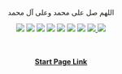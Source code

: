 <div id="header" align="center">
<p>اللهم صل على محمد وعلى آل محمد</p>
<img src="https://cdn.rawgit.com/sindresorhus/awesome/d7305f38d29fed78fa85652e3a63e154dd8e8829/media/badge.svg">
<img src="https://img.shields.io/github/stars/mrm8brh/Tathkirah?style=social">
<img src="https://img.shields.io/github/forks/mrm8brh/Tathkirah?style=social">
<img src="https://img.shields.io/github/repo-size/mrm8brh/Tathkirah?style=social">
<img src="https://img.shields.io/github/license/mrm8brh/Tathkirah?style=social">
<img src="https://img.shields.io/github/issues/mrm8brh/Tathkirah?style=social">
<img src="https://img.shields.io/github/watchers/mrm8brh/Tathkirah?style=social">

<a href="https://techforpalestine.org/">
<img src="https://raw.githubusercontent.com/Safouene1/support-palestine-banner/master/StandWithPalestine.svg">
</a>
<a href="https://techforpalestine.org/">
<img src="https://badge.techforpalestine.org/default">
</a>


<br>
<br>
<br>
<p><b><a href="https://start.me/p/gG7rbp/islamic-resources">Start Page Link</a></b></p>

</div>
